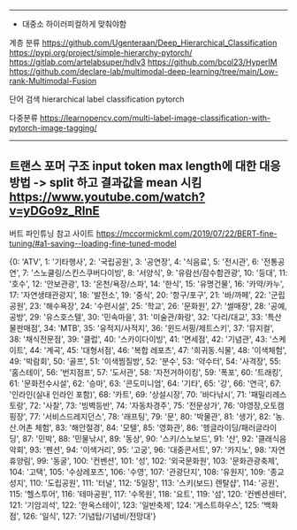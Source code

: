 -----------------------------
- 대중소 하이러피컬하게 맞춰야함

계층 분류
https://github.com/Ugenteraan/Deep_Hierarchical_Classification
https://pypi.org/project/simple-hierarchy-pytorch/
https://gitlab.com/artelabsuper/hdlv3
https://github.com/bcol23/HyperIM
https://github.com/declare-lab/multimodal-deep-learning/tree/main/Low-rank-Multimodal-Fusion


단어 검색 hierarchical label classification pytorch


  다중분류 
  https://learnopencv.com/multi-label-image-classification-with-pytorch-image-tagging/



----------------------------
트랜스 포머 구조 input token max length에 대한 대응 방법
-> split 하고 결과값을 mean 시킴 
https://www.youtube.com/watch?v=yDGo9z_RlnE
----------------------------

버트 파인튜닝 참고 사이트
https://mccormickml.com/2019/07/22/BERT-fine-tuning/#a1-saving--loading-fine-tuned-model








{0: 'ATV',
 1: '기타행사',
 2: '국립공원',
 3: '공연장',
 4: '식음료',
 5: '전시관',
 6: '전통공연',
 7: '스노쿨링/스킨스쿠버다이빙',
 8: '서양식',
 9: '유람선/잠수함관광',
 10: '등대',
 11: '호수',
 12: '안보관광',
 13: '온천/욕장/스파',
 14: '한식',
 15: '유명건물',
 16: '카약/카누',
 17: '자연생태관광지',
 18: '발전소',
 19: '중식',
 20: '항구/포구',
 21: '바/까페',
 22: '군립공원',
 23: '해수욕장',
 24: '수련시설',
 25: '학교',
 26: '문화원',
 27: '썰매장',
 28: '공예,공방',
 29: '유스호스텔',
 30: '민속마을',
 31: '미술관/화랑',
 32: '다리/대교',
 33: '특산물판매점',
 34: 'MTB',
 35: '유적지/사적지',
 36: '윈드서핑/제트스키',
 37: '뮤지컬',
 38: '채식전문점',
 39: '클럽',
 40: '스카이다이빙',
 41: '면세점',
 42: '기념관',
 43: '스케이트',
 44: '계곡',
 45: '대형서점',
 46: '복합 레포츠',
 47: '희귀동.식물',
 48: '이색체험',
 49: '박람회',
 50: '골프',
 51: '이색찜질방',
 52: '분수',
 53: '약수터',
 54: '사격장',
 55: '홈스테이',
 56: '번지점프',
 57: '도서관',
 58: '자전거하이킹',
 59: '폭포',
 60: '트래킹',
 61: '문화전수시설',
 62: '승마',
 63: '콘도미니엄',
 64: '기타',
 65: '강',
 66: '연극',
 67: '인라인(실내 인라인 포함)',
 68: '카트',
 69: '상설시장',
 70: '바다낚시',
 71: '패밀리레스토랑',
 72: '사찰',
 73: '빙벽등반',
 74: '자동차경주',
 75: '전문상가',
 76: '야영장,오토캠핑장',
 77: '서비스드레지던스',
 78: '래프팅',
 79: '문',
 80: '박물관',
 81: '생가',
 82: '농.산.어촌 체험',
 83: '해안절경',
 84: '모텔',
 85: '영화관',
 86: '헹글라이딩/패러글라이딩',
 87: '민박',
 88: '민물낚시',
 89: '동상',
 90: '스키/스노보드',
 91: '산',
 92: '클래식음악회',
 93: '펜션',
 94: '이색거리',
 95: '고궁',
 96: '대중콘서트',
 97: '카지노',
 98: '자연휴양림',
 99: '동굴',
 100: '컨벤션',
 101: '성',
 102: '외국문화원',
 103: '문화관광축제',
 104: '고택',
 105: '수상레포츠',
 106: '수영',
 107: '관광단지',
 108: '유원지',
 109: '종교성지',
 110: '도립공원',
 111: '터널',
 112: '5일장',
 113: '스키(보드) 렌탈샵',
 114: '공원',
 115: '헬스투어',
 116: '테마공원',
 117: '수목원',
 118: '요트',
 119: '섬',
 120: '컨벤션센터',
 121: '기암괴석',
 122: '한옥스테이',
 123: '일반축제',
 124: '게스트하우스',
 125: '백화점',
 126: '일식',
 127: '기념탑/기념비/전망대'}